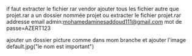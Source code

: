 if faut extracter le fichier rar vendor ajouter tous les fichier autre que projet.rar a un dossier nommée projet ou extracter le fichier projet.rar addresse email admin:mohamedaminesaddoud111@gmail.com mot de passe=AZERT123

ajouter un dossier picture comme dans mom branche et ajouter l'image default.jpg("le nom est important")
